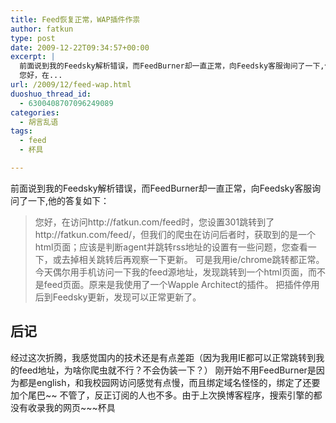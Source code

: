 ```yaml
---
title: Feed恢复正常，WAP插件作祟
author: fatkun
type: post
date: 2009-12-22T09:34:57+00:00
excerpt: |
  前面说到我的Feedsky解析错误，而FeedBurner却一直正常，向Feedsky客服询问了一下,他的答复如下：
  您好，在...
url: /2009/12/feed-wap.html
duoshuo_thread_id:
  - 6300408707096249089
categories:
  - 胡言乱语
tags:
  - feed
  - 杯具

---
```

前面说到我的Feedsky解析错误，而FeedBurner却一直正常，向Feedsky客服询问了一下,他的答复如下：
> 您好，在访问http://fatkun.com/feed时，您设置301跳转到了http://fatkun.com/feed/，但我们的爬虫在访问后者时，获取到的是一个html页面；应该是判断agent并跳转rss地址的设置有一些问题，您查看一下，或去掉相关跳转后再观察一下更新。
可是我用ie/chrome跳转都正常。今天偶尔用手机访问一下我的feed源地址，发现跳转到一个html页面，而不是feed页面。原来是我使用了一个Wapple Architect的插件。
把插件停用后到Feedsky更新，发现可以正常更新了。
## 后记

经过这次折腾，我感觉国内的技术还是有点差距（因为我用IE都可以正常跳转到我的feed地址，为啥你爬虫就不行？不会伪装一下？）
刚开始不用FeedBurner是因为都是english，和我校园网访问感觉有点慢，而且绑定域名怪怪的，绑定了还要加个尾巴~~
不管了，反正订阅的人也不多。由于上次换博客程序，搜索引擎的都没有收录我的网页~~~杯具